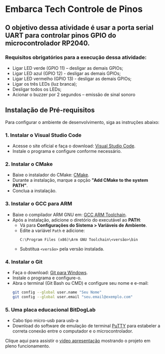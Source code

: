 # Embarca Tech Controle de Pinos

## O objetivo dessa atividade é usar a porta serial UART para controlar pinos GPIO do microcontrolador RP2040.

### Requisitos obrigatórios para a execução dessa atividade:

- Ligar LED verde (GPIO 11) – desligar as demais GPIOs;
- Ligar LED azul (GPIO 12) - desligar as demais GPIOs;
- Ligar LED vermelho (GPIO 13) - desligar as demais GPIOs;
- Ligar os três LEDs (luz branca);
- Desligar todos os LEDs;
- Acionar o buzzer por 2 segundos – emissão de sinal sonoro

## Instalação de Pré-requisitos

Para configurar o ambiente de desenvolvimento, siga as instruções abaixo:

### 1. Instalar o Visual Studio Code
- Acesse o site oficial e faça o download: [Visual Studio Code](https://code.visualstudio.com/).
- Instale o programa e configure conforme necessário.

### 2. Instalar o CMake
- Baixe o instalador do CMake: [CMake](https://cmake.org/download/).
- Durante a instalação, marque a opção **"Add CMake to the system PATH"**.
- Conclua a instalação.

### 3. Instalar o GCC para ARM
- Baixe o compilador ARM GNU em: [GCC ARM Toolchain](https://developer.arm.com/tools-and-software/open-source-software/developer-tools/gnu-toolchain/gnu-rm).
- Após a instalação, adicione o diretório do executável ao **PATH**:
  - Vá para **Configurações do Sistema > Variáveis de Ambiente**.
  - Edite a variável `Path` e adicione:
    ```
    C:\Program Files (x86)\Arm GNU Toolchain\<versão>\bin
    ```
  - Substitua `<versão>` pela versão instalada.

### 4. Instalar o Git
- Faça o download: [Git para Windows](https://git-scm.com/).
- Instale o programa e configure-o.
- Abra o terminal (Git Bash ou CMD) e configure seu nome e e-mail:
  ```bash
  git config --global user.name "Seu Nome"
  git config --global user.email "seu.email@exemplo.com"

### 5. Uma placa educacional BitDogLab
 - Cabo tipo micro-usb para usb-a 
 - Download do software de emulação de terminal [PuTTY](https://www.putty.org/?paipat) para estabeler a correta conexão entre o computador e o microcontrolador.

 Clique aqui para assistir o [video apresentação](https://www.youtube.com/shorts/YJ0LYrJohTs) mostrando o projeto em pleno funcionamento. 